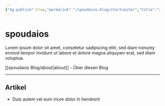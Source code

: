 ```yaml
---
{"dg-publish":true,"permalink":"/spoudaios-blog/startseite/","title":"spoudaios - Startseite","tags":["gardenEntry"]}
---
```



# spoudaios

Lorem ipsum dolor sit amet, consetetur sadipscing elitr, sed diam nonumy eirmod tempor invidunt ut labore et dolore magna aliquyam erat, sed diam voluptua. 

[[spoudaios Blog/about\|about]] - Über diesen Blog

---

## Artikel

- Duis autem vel eum iriure dolor in hendrerit